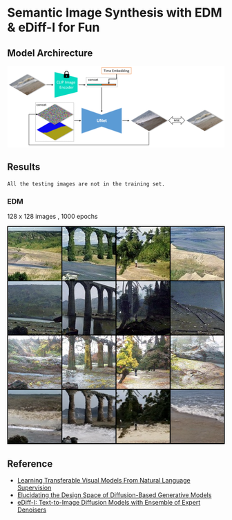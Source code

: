 # Semantic Image Synthesis with EDM & eDiff-I for Fun

## Model Archirecture

![model_arch](visual/model_arch.png)

## Results

``` text
All the testing images are not in the training set.
```

### EDM

128 x 128 images , 1000 epochs

![EDM](visual/EDM_128/EDM_128_Epoch970.png)


## Reference

- [Learning Transferable Visual Models From Natural Language Supervision](https://arxiv.org/abs/2103.00020)
- [Elucidating the Design Space of Diffusion-Based Generative Models](https://arxiv.org/abs/2206.00364)
- [eDiff-I: Text-to-Image Diffusion Models with Ensemble of Expert Denoisers](https://arxiv.org/abs/2211.01324)
